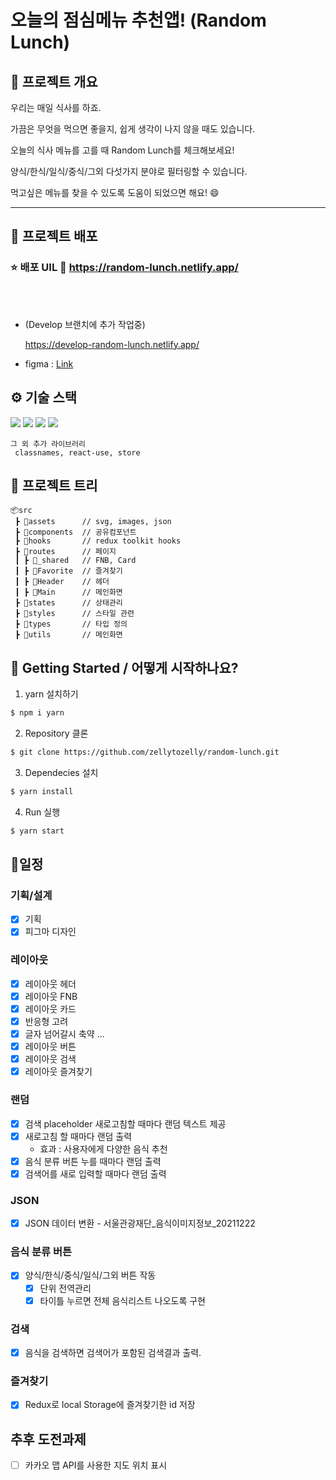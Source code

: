 # 오늘의 점심메뉴 추천앱! (Random Lunch)
## 📜 프로젝트 개요
우리는 매일 식사를 하죠. 

가끔은 무엇을 먹으면 좋을지, 쉽게 생각이 나지 않을 때도 있습니다.

오늘의 식사 메뉴를 고를 때 Random Lunch를 체크해보세요!

양식/한식/일식/중식/그외 다섯가지 분야로 필터링할 수 있습니다. 

먹고싶은 메뉴를 찾을 수 있도록 도움이 되었으면 해요! 😄

---
## 🔗 프로젝트 배포
### ⭐ 배포 UIL 🔗 https://random-lunch.netlify.app/
<br/><br>
- (Develop 브랜치에 추가 작업중)

  https://develop-random-lunch.netlify.app/

- figma : [Link](https://www.figma.com/file/lzQvxqmcmD7nS4go5pmobA/%EC%98%A4%EB%8A%98%EC%9D%98-%EB%A9%94%EB%89%B4?node-id=0%3A1)

## ⚙ 기술 스택
  <img src="https://img.shields.io/badge/TypeScript-v4.4.2-blue"/>
  <img src="https://img.shields.io/badge/React-v18.1.0-blue"/>
  <img src="https://img.shields.io/badge/Redux/toolkit-v1.8.1-blue"/>
  <img src="https://img.shields.io/badge/React Router Dom-v6.3.0-blue"/>

```
그 외 추가 라이브러리
 classnames, react-use, store
```

## 🎄 프로젝트 트리

```
📦src
 ┣ 📂assets      // svg, images, json
 ┣ 📂components  // 공유컴포넌트
 ┣ 📂hooks       // redux toolkit hooks
 ┣ 📂routes      // 페이지
 ┃ ┣ 📂_shared   // FNB, Card
 ┃ ┣ 📂Favorite  // 즐겨찾기 
 ┃ ┣ 📂Header    // 헤더
 ┃ ┣ 📂Main      // 메인화면
 ┣ 📂states      // 상태관리     
 ┣ 📂styles      // 스타일 관련
 ┣ 📂types       // 타입 정의
 ┣ 📂utils       // 메인화면

```
## 📍 Getting Started / 어떻게 시작하나요?

1. yarn 설치하기
```sh
$ npm i yarn
```

2. Repository 클론
```sh
$ git clone https://github.com/zellytozelly/random-lunch.git
```

3. Dependecies 설치
```sh
$ yarn install
```

4. Run 실행
```sh
$ yarn start
```

## 🔧일정

### 기획/설계
- [X] 기획
- [X] 피그마 디자인

### 레이아웃
- [X] 레이아웃 헤더
- [X] 레이아웃 FNB
- [X] 레이아웃 카드
- [X] 반응형 고려
- [X] 글자 넘어갈시 축약 ... 
- [X] 레이아웃 버튼
- [X] 레이아웃 검색
- [X] 레이아웃 즐겨찾기

### 랜덤
- [X] 검색 placeholder 새로고침할 때마다 랜덤 텍스트 제공
- [X] 새로고침 할 때마다 랜덤 출력
  - 효과 : 사용자에게 다양한 음식 추천
- [X] 음식 분류 버튼 누를 때마다 랜덤 출력
- [X] 검색어를 새로 입력할 때마다 랜덤 출력

### JSON
- [X] JSON 데이터 변환 - 서울관광재단_음식이미지정보_20211222

### 음식 분류 버튼
- [X] 양식/한식/중식/일식/그외 버튼 작동 
  - [X] 단위 전역관리
  - [X] 타이틀 누르면 전체 음식리스트 나오도록 구현

### 검색
- [X] 음식을 검색하면 검색어가 포함된 검색결과 출력.

### 즐겨찾기
- [X] Redux로 local Storage에 즐겨찾기한 id 저장


## 추후 도전과제
- [ ] 카카오 맵 API를 사용한 지도 위치 표시